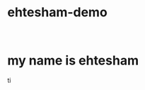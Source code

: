 # ehtesham-demo
<title> This is first practically repos </title> 
<br>
<h1> my name is ehtesham </h1>

ti
